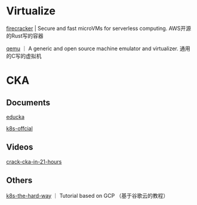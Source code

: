 # Virtualize

[firecracker](https://github.com/firecracker-microvm/firecracker) | Secure and fast microVMs for serverless computing. AWS开源的Rust写的容器

[qemu](https://github.com/qemu/qemu) ｜ A generic and open source machine emulator and virtualizer. 通用的C写的虚拟机

# CKA

## Documents
[educka](https://github.com/lerndevops/educka)

[k8s-offcial](https://kubernetes.io/docs/concepts/overview/components/)

## Videos
[crack-cka-in-21-hours](https://www.youtube.com/watch?v=pHmTDB_qI6k&t=6146s)

## Others
[k8s-the-hard-way](https://github.com/kelseyhightower/kubernetes-the-hard-way) ｜ Tutorial based on GCP （基于谷歌云的教程）
